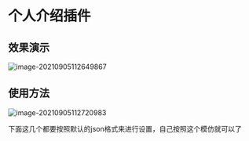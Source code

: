 # 个人介绍插件

## 效果演示

![image-20210905112649867](https://img.xiaoyou66.com/2021/09/05/b9e89a6b18ba9.png)

## 使用方法

![image-20210905112720983](https://img.xiaoyou66.com/2021/09/05/10489f09ff8a8.png)

下面这几个都要按照默认的json格式来进行设置，自己按照这个模仿就可以了

